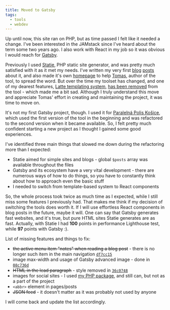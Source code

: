 ```yaml
---
title: Moved to Gatsby
tags:
  - tools
  - webdev
---
```


Up until now, this site ran on PHP, but as time passed I felt like it needed a change. I've been interested in the JAMstack since I've heard about the term some two years ago. I also work with React in my job so it was obvious I would reach for [Gatsby](https://www.gatsbyjs.org).

Previously I used [Statie](https://www.statie.org), PHP static site generator, and was pretty much satisfied with it as it met my needs. I've written my very first [blog](/statie-generate-and-refresh) [posts](/statie-with-css-preprocessor) about it, and also made it's own [homepage](/a-place-to-meet-statie) to help [Tomas](https://www.tomasvotruba.com), author of the tool, to spread the word. But over the time my toolset has changed, and one of my dearest features, [Latte templating system](https://latte.nette.org/), [has been removed](https://github.com/Symplify/Symplify/pull/1641) from the tool - which made me a bit sad. Although I truly understand this move and appreciate Tomas' effort in creating and maintaining the project, it was time to move on.

It's not my first Gatsby project, though. I used it for [Paralelná Polis Košice](https://www.paralelnapoliskosice.sk), which used the first version of the tool in the beginning and was refactored to the second version when it became available. So, I felt pretty much confident starting a new project as I thought I gained some good experiences.

I've identified three main things that slowed me down during the refactoring more than I expected:

- Statie aimed for simple sites and blogs - global `$posts` array was available throughout the files
- Gatsby and its ecosystem have a very vital development - there are numerous ways of how to do things, so you have to constantly think about how to approach even the basic stuff
- I needed to switch from template-based system to React components

So, the whole process took twice as much time as I expected, while I still miss some features I previously had. That makes me think if my decision of switching the tools does worth it. If I will use effortless React components in blog posts in the future, maybe it will. One can say that Gatsby generates fast websites, and it's true, but pure HTML sites Statie generates are as fast. Actually, with Statie I had **100** points in performance Lighthouse test, while **97** points with Gatsby :).

List of missing features and things to fix:

- ~~the active menu item "notes" when reading a blog post~~ - there is no longer such item in the main navigation [`df7cc15`](https://github.com/crazko/romanvesely.com/commit/df7cc150be0af94c1a7bf1763ea6e55dd618c217)
- image max-width and usage of Gatsby advanced image - done in [`08c736d`](https://github.com/crazko/romanvesely.com/commit/08c736d53eab8b9f3f2bb9412db758b6a238254d)
- ~~HTML in the lead paragraph~~ - style removed in [`36c0748`](https://github.com/crazko/romanvesely.com/commit/36c0748972b10adef1fdefbd5c859aff20d4ba38)
- images for social sites - I used [my PHP package](https://packagist.org/packages/crazko/post-social-image), and still can, but not as a part of the project
- `<abbr>` element in pages/posts
- ~~JSON feed~~ - it doesn't matter as it was probably not used by anyone

I will come back and update the list accordingly.
